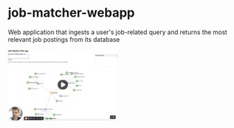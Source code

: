 # job-matcher-webapp
Web application that ingests a user's job-related query and returns the most relevant job postings from its database

<a href="https://youtu.be/ARXXxXQmmQw?si=bmVXOmilV8PvpWmI">
    <img src="/media/job-matcher-thumbnail.png" alt="Thumbnail for Job Matcher Web App demo video" style="width: 50%; height: auto;">
</a>
